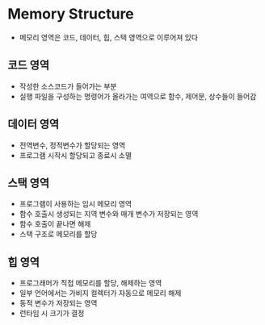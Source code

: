 # Memory Structure

- 메모리 영역은 코드, 데이터, 힙, 스택 영역으로 이루어져 있다

## 코드 영역

- 작성한 소스코드가 들어가는 부분
- 실행 파일을 구성하는 명령어가 올라가는 여역으로 함수, 제어문, 상수들이 들어감

## 데이터 영역

- 전역변수, 정적변수가 할당되는 영역
- 프로그램 시작시 할당되고 종료시 소멸

## 스택 영역

- 프로그램이 사용하는 임시 메모리 영역
- 함수 호출시 생성되는 지역 변수와 매개 변수가 저장되는 영역
- 함수 호출이 끝나면 해제
- 스택 구조로 메모리를 할당

## 힙 영역

- 프로그래머가 직접 메모리를 할당, 해제하는 영역
- 일부 언어에서는 가비지 컬렉터가 자동으로 메모리 해제
- 동적 변수가 저장되는 영역
- 런타임 시 크기가 결정
